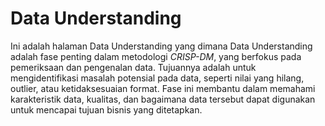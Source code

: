 # Data Understanding

Ini adalah halaman Data Understanding yang dimana Data Understanding adalah fase penting dalam metodologi *CRISP-DM*, yang berfokus pada pemeriksaan dan pengenalan data. Tujuannya adalah untuk mengidentifikasi masalah potensial pada data, seperti nilai yang hilang, outlier, atau ketidaksesuaian format. Fase ini membantu dalam memahami karakteristik data, kualitas, dan bagaimana data tersebut dapat digunakan untuk mencapai tujuan bisnis yang ditetapkan.
